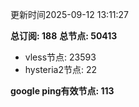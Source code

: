 更新时间2025-09-12 13:11:27

**总订阅: 188**
**总节点: 50413**
- vless节点: 23593
- hysteria2节点: 22

**google ping有效节点: 113**
